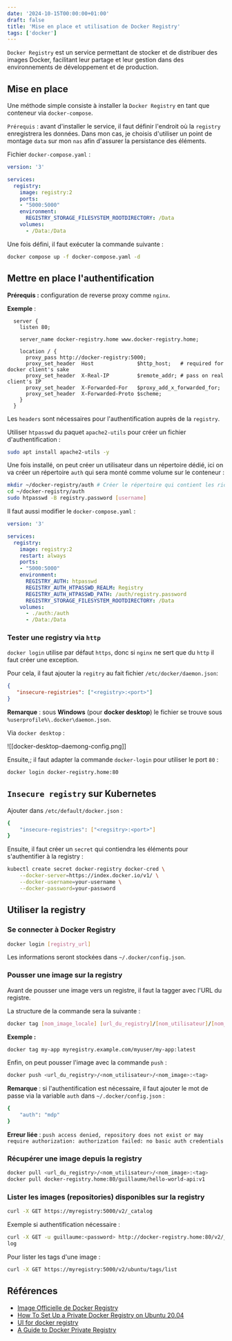 ```yaml
---
date: '2024-10-15T00:00:00+01:00'
draft: false
title: 'Mise en place et utilisation de Docker Registry'
tags: ['docker']
---
```


`Docker Registry` est un service permettant de stocker et de distribuer des images Docker, facilitant leur partage et leur gestion dans des environnements de développement et de production.

## Mise en place

Une méthode simple consiste à installer la `Docker Registry` en tant que conteneur via `docker-compose`. 

`Prérequis` : avant d'installer le service, il faut définir l'endroit où la `registry` enregistrera les données. Dans mon cas, je choisis d'utiliser un point de montage `data` sur mon `nas` afin d'assurer la persistance des éléments. 

Fichier `docker-compose.yaml` :

```yaml
version: '3'

services:
  registry:
    image: registry:2
    ports:
    - "5000:5000"
    environment:
      REGISTRY_STORAGE_FILESYSTEM_ROOTDIRECTORY: /Data
    volumes:
      - /Data:/Data
```

Une fois défini, il faut exécuter la commande suivante : 

```bash
docker compose up -f docker-compose.yaml -d
```

## Mettre en place l'authentification

**Prérequis :** configuration de reverse proxy comme `nginx`.

**Exemple** :

```nginx
  server {
    listen 80;

    server_name docker-registry.home www.docker-registry.home;

    location / {
      proxy_pass http://docker-registry:5000;
      proxy_set_header  Host              $http_host;   # required for docker client's sake
      proxy_set_header  X-Real-IP         $remote_addr; # pass on real client's IP
      proxy_set_header  X-Forwarded-For   $proxy_add_x_forwarded_for;
      proxy_set_header  X-Forwarded-Proto $scheme;
    }
  }
```

Les `headers` sont nécessaires pour l'authentification auprès de la `registry`.

Utiliser `htpasswd` du paquet `apache2-utils` pour créer un fichier d'authentification : 

```bash
sudo apt install apache2-utils -y
```

Une fois installé, on peut créer un utilisateur dans un répertoire dédié, ici on va créer un répertoire `auth` qui sera monté comme volume sur le conteneur :

```bash
mkdir ~/docker-registry/auth # Créer le répertoire qui contient les richiers d'auth
cd ~/docker-registry/auth
sudo htpasswd -B registry.password [username]
```

Il faut aussi modifier le `docker-compose.yaml` : 

```yaml
version: '3'

services:
  registry:
    image: registry:2
    restart: always
    ports:
    - "5000:5000"
    environment:
	  REGISTRY_AUTH: htpasswd
      REGISTRY_AUTH_HTPASSWD_REALM: Registry
      REGISTRY_AUTH_HTPASSWD_PATH: /auth/registry.password
      REGISTRY_STORAGE_FILESYSTEM_ROOTDIRECTORY: /Data
    volumes:
	  - ./auth:/auth
      - /Data:/Data
```

### Tester une registry via `http` 

`docker login` utilise par défaut `https`, donc si `nginx` ne sert que du `http` il faut créer une exception.

Pour cela, il faut ajouter la `regitry` au fait fichier `/etc/docker/daemon.json`:

```json
{
   "insecure-registries": ["<registry>:<port>"]
}
```

**Remarque** : sous **Windows** (pour **docker desktop**) le fichier se trouve sous `%userprofile%\.docker\daemon.json`.

Via `docker desktop` :

![[docker-desktop-daemong-config.png]]

Ensuite,; il faut adapter la commande `docker-login` pour utiliser le port `80` : 

```bash
docker login docker-registry.home:80
```

## `Insecure registry` sur Kubernetes

Ajouter dans `/etc/default/docker.json` :

```bash
{
    "insecure-registries": ["<regsitry>:<port>"]
}
```

Ensuite, il faut créer un `secret` qui contiendra les éléments pour s'authentifier à la registry : 

```bash
kubectl create secret docker-registry docker-cred \
    --docker-server=https://index.docker.io/v1/ \
    --docker-username=your-username \
    --docker-password=your-password
```

## Utiliser la registry

### Se connecter à Docker Registry

```bash
docker login [registry_url]
```

Les informations seront stockées dans `~/.docker/config.json`.

### Pousser une image sur la registry

Avant de pousser une image vers un registre, il faut la tagger avec l'URL du registre.

La structure de la commande sera la suivante :

```bash
docker tag [nom_image_locale] [url_du_registry]/[nom_utilisateur]/[nom_image]:[tag]
```

**Exemple :**

```bash
docker tag my-app myregistry.example.com/myuser/my-app:latest
```

Enfin, on peut pousser l'image avec la commande `push` :

```bash
docker push <url_du_registry>/<nom_utilisateur>/<nom_image>:<tag>
```

**Remarque** : si l'authentification est nécessaire, il faut ajouter le mot de passe via la variable `auth` dans `~/.docker/config.json` :

```bash
{
	"auth": "mdp"
}
```

**Erreur liée** : `push access denied, repository does not exist or may require authorization: authorization failed: no basic auth credentials`

### Récupérer une image depuis la registry

```bash
docker pull <url_du_registry>/<nom_utilisateur>/<nom_image>:<tag>
docker pull docker-registry.home:80/guillaume/hello-world-api:v1
```

### Lister les images (repositories) disponibles sur la registry

```bash
curl -X GET https://myregistry:5000/v2/_catalog
```

Exemple si authentification nécessaire :

```bash
curl -X GET -u guillaume:<password> http://docker-registry.home:80/v2/_cata
log
```

Pour lister les tags d'une image : 

```bash
curl -X GET https://myregistry:5000/v2/ubuntu/tags/list
```

## Références

- [Image Officielle de Docker Registry](https://hub.docker.com/_/registry)
- [How To Set Up a Private Docker Registry on Ubuntu 20.04](https://www.digitalocean.com/community/tutorials/how-to-set-up-a-private-docker-registry-on-ubuntu-20-04)
- [UI for docker registry](https://github.com/Joxit/docker-registry-ui)
- [A Guide to Docker Private Registry](https://www.baeldung.com/ops/docker-private-registry)